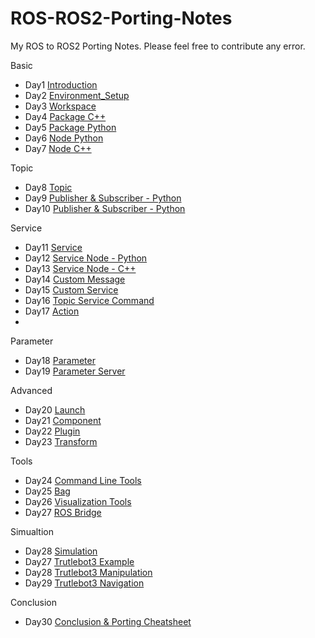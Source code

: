 # ROS-ROS2-Porting-Notes
My ROS to ROS2 Porting Notes. Please feel free to contribute any error.

Basic
* Day1 [Introduction](Day1_Introduction.md)
* Day2 [Environment_Setup](Day2_Environment_Setup.md)
* Day3 [Workspace](Day3_Workspace.md)
* Day4 [Package C++](Day4_Package_CPP.md)
* Day5 [Package Python](Day5_Package_Python.md)
* Day6 [Node Python](Day6_Node_Python.md)
* Day7 [Node C++](Day7_Node_CPP.md)

Topic
* Day8 [Topic](Day7_Topic.md)
* Day9 [Publisher & Subscriber - Python](Day9_Publisher_Subscriber_Python.md)
* Day10 [Publisher & Subscriber - Python](Day10_Publisher_Subscriber_CPP.md)

Service
* Day11 [Service](Day11_Service.md)
* Day12 [Service Node - Python](Day12_Service_Server.md)
* Day13 [Service Node - C++](Day13_Service_Client.md)
* Day14 [Custom Message](Day14_Custom_msg.md)
* Day15 [Custom Service](Day15_Custom_srv.md)
* Day16 [Topic Service Command](Day16_Topic_Service_Command.md)
* Day17 [Action](Day17_Action.md)
* 
Parameter
* Day18 [Parameter](Day16_Parameter.md)
* Day19 [Parameter Server](Day17_Parameter_Server.md)

Advanced
* Day20 [Launch](Day18_Launch.md)
* Day21 [Component](Day19_Component.md)
* Day22 [Plugin](Day20_Plugin.md)
* Day23 [Transform](Day21_Transform.md)

Tools
* Day24 [Command Line Tools](Day22_Command_Line_Tools.md)
* Day25 [Bag](Day23_Bag.md)
* Day26 [Visualization Tools](Day24_Visualization_Tools.md)
* Day27 [ROS Bridge](Day25_ROS_Bridge.md)

Simualtion
* Day28 [Simulation](Day26_Simulation.md)
* Day27 [Trutlebot3 Example](Day27_Turtlebot3.md)
* Day28 [Trutlebot3 Manipulation](Day28_Manipulation.md)
* Day29 [Trutlebot3 Navigation](Day29_Navigation.md)

Conclusion
* Day30 [Conclusion & Porting Cheatsheet](Day30_Cheatsheet.md)
